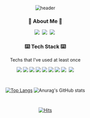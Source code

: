 <div align="center">
  
![header](https://capsule-render.vercel.app/api?type=waving&&color=F08080&height=300&section=header&text=MinuLee%20&fontSize=90&)

  

<h3 align="center"> 🎳 About Me 🎳 </h3>
<p align="center">
  <a href="https://www.notion.so/CV-481f3376a2ba42c689210f9ffbc8d65f"><img src="https://img.shields.io/badge/Notion-000000?style=flat&logo=Notion&logoColor=white&link=https://www.notion.so/CV-481f3376a2ba42c689210f9ffbc8d65f"/></a>&nbsp
  <a href="https://www.instagram.com/96minu/"><img src="https://img.shields.io/badge/Instagram-E4405F?style=flat&logo=Instagram&logoColor=white&link=https://www.instagram.com/96minu/"/></a>&nbsp
  <a href="mailto:wlwhsxz@gmail.com"><img src="https://img.shields.io/badge/Gmail-d14836?style=flat-square&logo=Gmail&logoColor=white&link=wlwhsxz@gmail.com"/></a>&nbsp
</p>

<h3 align="center"> ⌨️ Tech Stack ⌨️ </h3>
<p align="center"> Techs that I've used at least once </p>
<p align="center">
<img src="https://img.shields.io/badge/Javascript-F7DF1E?style=for-the-badge&logo=Javascript&logoColor=white"/> <img src="https://img.shields.io/badge/React.js-3178C6?style=for-the-badge&logo=React&logoColor=white"/> <img src="https://img.shields.io/badge/TypeScript.js-61DAFB?style=for-the-badge&logo=TypeScript&logoColor=white"/> <img src="https://img.shields.io/badge/Node.js-339933?style=for-the-badge&logo=React&logoColor=white"/> <img src="https://img.shields.io/badge/React-Native-61DAFB?style=for-the-badge&logo=React&logoColor=white"/> <img src="https://img.shields.io/badge/Python-3776AB?style=for-the-badge&logo=Python&logoColor=white"/> <img src="https://img.shields.io/badge/MySQL-4479A1?style=for-the-badge&logo=MySQL&logoColor=white"/> <img src="https://img.shields.io/badge/Java-007396?style=for-the-badge&logo=Java&logoColor=white"/></a>&nbsp <img src="https://img.shields.io/badge/Kotlin-232F3E?style=for-the-badge&logo=Kotlin&logoColor=white"/>   
</p>  
  
<br>
  
[![Top Langs](https://github-readme-stats.vercel.app/api/top-langs/?username=wlwhsxz&layout=compact)](https://github.com/wlwhsxz/github-readme-stats)
![Anurag's GitHub stats](https://github-readme-stats.vercel.app/api?username=wlwhsxz&show_icons=true&theme=radical)
  
<br>
  
[![Hits](https://hits.seeyoufarm.com/api/count/incr/badge.svg?url=https%3A%2F%2Fgithub.com%2Fwlwhsxz%2Fwlwhsxz%2Fblob%2Fmain%2FREADME.md&count_bg=%23A8CCFA&title_bg=%23CBE8FF&icon=&icon_color=%23E7E7E7&title=hits&edge_flat=false)](https://hits.seeyoufarm.com)
  
</div>
